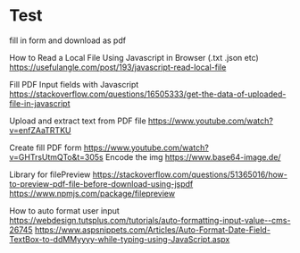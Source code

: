 # Test
fill in form and download as pdf

How to Read a Local File Using Javascript in Browser (.txt .json etc)
https://usefulangle.com/post/193/javascript-read-local-file

Fill PDF Input fields with Javascript
https://stackoverflow.com/questions/16505333/get-the-data-of-uploaded-file-in-javascript

Upload and extract text from PDF file
https://www.youtube.com/watch?v=enfZAaTRTKU

Create fill PDF form
https://www.youtube.com/watch?v=GHTrsUtmQTo&t=305s
Encode the img
https://www.base64-image.de/

Library for filePreview
https://stackoverflow.com/questions/51365016/how-to-preview-pdf-file-before-download-using-jspdf
https://www.npmjs.com/package/filepreview

How to auto format user input
https://webdesign.tutsplus.com/tutorials/auto-formatting-input-value--cms-26745
https://www.aspsnippets.com/Articles/Auto-Format-Date-Field-TextBox-to-ddMMyyyy-while-typing-using-JavaScript.aspx